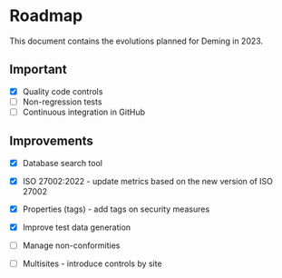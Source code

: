 # Roadmap

This document contains the evolutions planned for Deming in 2023.

## Important

* [x] Quality code controls
* [ ] Non-regression tests
* [ ] Continuous integration in GitHub

## Improvements

* [x] Database search tool
* [x] ISO 27002:2022 - update metrics based on the new version of ISO 27002
* [x] Properties (tags) - add tags on security measures
* [x] Improve test data generation
* [ ] Manage non-conformities
* [ ] Multisites - introduce controls by site

